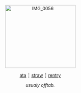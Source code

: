 <div align=center>

<br>

<img width="221" height="197" alt="IMG_0056" src="https://github.com/user-attachments/assets/5ae93e86-6b26-4259-bfed-83d14de6bae7" />

[ata](https://samuelfrnwilliams.atabook.org/) ┊ [straw](https://samuelfrnnwilliams.straw.page/) ┊ [rentry](https://rentry.co/lovehum) 

<i> usualy offtab. </i>
